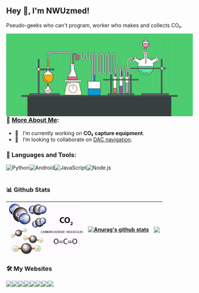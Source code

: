 ## Hey 👋, I'm NWUzmed!

Pseudo-geeks who can't program, worker who makes and collects CO₂. 
<br/>

<img align="right" alt="GIF" src="https://github.com/nwuzmedoutlook/nwuzmedoutlook/blob/main/chemistry.gif" width="520px"/> 

### 🧐 [More About Me](https://co2co2.cf/):

- 🌌 &nbsp; I’m currently working on **CO₂ capture equipment**.
- 🤝 &nbsp; I’m looking to collaborate on [DAC navigation](https://nwuzmed.ga/).

### 🔨 Languages and Tools:
<a href="https://www.python.org" target="_blank"><img align="left" alt="Python" height ="42px" src="https://raw.githubusercontent.com/rahul-jha98/github_readme_icons/main/language_and_tools/square/python/python.svg"></a>
<a href="https://developer.android.com" target="_blank"> <img align="left" alt="Android" height ="42px" src="https://raw.githubusercontent.com/rahul-jha98/github_readme_icons/main/language_and_tools/square/android/android.svg"> </a>
<a href="https://developer.mozilla.org/en-US/docs/Web/JavaScript" target="_blank"> <img align="left" alt="JavaScript" height ="42px"  src="https://raw.githubusercontent.com/rahul-jha98/github_readme_icons/main/language_and_tools/square/javascript/javascript.svg"> </a>
<a href="https://nodejs.org" target="_blank"><img align="left" alt="Node.js" height ="42px" src="https://raw.githubusercontent.com/rahul-jha98/github_readme_icons/main/language_and_tools/square/node/node.svg"></a>

<br>
<br>

### 📊 Github Stats

| <img src="https://github.com/nwuzmedoutlook/nwuzmedoutlook/blob/main/CO2.jpeg" width="200px"/>  | <a href="https://github.com/anuraghazra/github-readme-stats"><img align="center" src="https://github-readme-stats.vercel.app/api?username=nwuzmedoutlook&show_icons=true&include_all_commits=true&theme=buefy&hide_border=true" alt="Anurag's github stats" /></a> | <a href="https://github.com/anuraghazra/github-readme-stats"><img align="center" src="https://github-readme-stats.vercel.app/api/top-langs/?username=nwuzmedoutlook&layout=compact&theme=buefy&hide_border=true" /></a> |
| ------------- | ------------- | -------- |
</a>

### 🛠️ My Websites
<a href="https://nwuzmed.ga/" target="_blank"> <img src="https://img.shields.io/badge/Nav-DAC-green" height="30" align="left"> </a>
<a href="https://co2co2.cf/" target="_blank"> <img src="https://img.shields.io/badge/Blog-NWUzmed's%20world-blue"  height="30" align="left"> </a>
<a href="co2capture.cf/" target="_blank"> <img src="https://img.shields.io/badge/Knowledge%20base-DAC-brightgreen" height="30" align="left"> </a>
<a href="http://nwuzmed.ysepan.com/" target="_blank"> <img src="https://img.shields.io/badge/Documents-share-orange" height="30" align="left"> </a>
<a href="https://studyhard.cf/" target="_blank"> <img src="https://img.shields.io/badge/Study-courses-lightgrey" height="30" align="left"> </a>
<a href="https://support.qq.com/product/313460" target="_blank"> <img src="https://img.shields.io/badge/Message%20board-discuss-brightgreen" height="30" align="left"> </a>
<a href="https://ccus.cf/" target="_blank"> <img src="https://img.shields.io/badge/Resume-Yimu-yellow" height="30" align="left"> </a>
<a href="https://qq-group.cf/" target="_blank"> <img src="https://img.shields.io/badge/Group-help-red" height="30" align="left"> </a>
